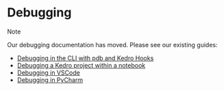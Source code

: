 # Debugging

> [!NOTE]
> Our debugging documentation has moved. Please see our existing guides:

* [Debugging in the CLI with pdb and Kedro Hooks](../hooks/common_use_cases.md#use-hooks-to-debug-your-pipeline)
* [Debugging a Kedro project within a notebook](../notebooks_and_ipython/kedro_and_notebooks.md#debugging-a-kedro-project-within-a-notebook)
* [Debugging in VSCode](./set_up_vscode.md#debugging)
* [Debugging in PyCharm](./set_up_pycharm.md#debugging)
